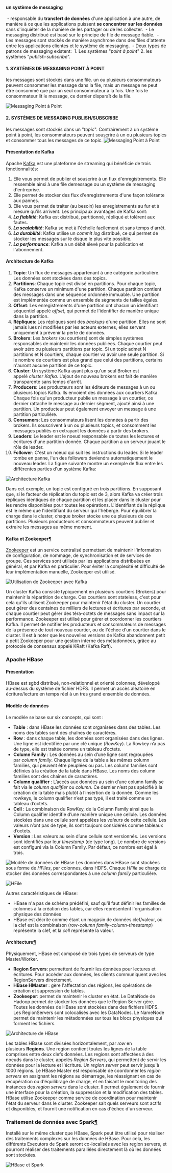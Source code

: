 #### un système de messaging
 - responsable du **transfert de données** d'une application à une autre, de manière à ce que les applications puissent **se concentrer sur les données** sans s'inquiéter de la manière de les partager ou de les collecter. 
 - Le messaging distribué est basé sur le principe de file de message fiable. 
 - Les messages sont stockés de manière asynchrone dans des files d'attente entre les applications clientes et le système de messaging.
 - Deux types de patrons de messaging existent:
	 1. Les systèmes "_point à point_" 
	 2. les systèmes "_publish-subscribe_".
#### 1. SYSTÈMES DE MESSAGING POINT À POINT
les messages sont stockés dans une file. un ou plusieurs consommateurs peuvent consommer les message dans la file, mais un message ne peut être consommé que par un seul consommateur à la fois. Une fois le consommateur lit le message, ce dernier disparaît de la file.

![Messaging Point à Point](https://insatunisia.github.io/TP-BigData/img/tp3/point-to-point.gif)
#### 2. SYSTÈMES DE MESSAGING PUBLISH/SUBSCRIBE
 les messages sont stockés dans un "_topic_". Contrairement à un système point à point, les consommateurs peuvent souscrire à un ou plusieurs topics et consommer tous les messages de ce topic.
![Messaging Point à Point](https://insatunisia.github.io/TP-BigData/img/tp3/pub-sub.gif)
#### Présentation de Kafka
Apache [Kafka](https://kafka.apache.org/) est une plateforme de streaming qui bénéficie de trois fonctionnalités:
1. Elle vous permet de publier et souscrire à un flux d'enregistrements. Elle ressemble ainsi à une file demessage ou un système de messaging d'entreprise.
2. Elle permet de stocker des flux d'enregistrements d'une façon tolérante aux pannes.
3. Elle vous permet de traiter (au besoin) les enregistrements au fur et à mesure qu'ils arrivent.
Les principaux avantages de Kafka sont:
1. **_La fiablitié_**: Kafka est distribué, partitionné, répliqué et tolérent aux fautes.
2. **_La scalabilité_**: Kafka se met à l'échelle facilement et sans temps d'arrêt.
3. **_La durabilité_**: Kafka utilise un _commit log_ distribué, ce qui permet de stocker les messages sur le disque le plus vite possible.
4. **_La performance_**: Kafka a un débit élevé pour la publication et l'abonnement.
#### Architecture de Kafka
1. **Topic**: Un flux de messages appartenant à une catégorie particulière. Les données sont stockées dans des topics.
2. **Partitions**: Chaque topic est divisé en partitions. Pour chaque topic, Kafka conserve un minimum d'une partition. Chaque partition contient des messages dans une séquence ordonnée immuable. Une partition est implémentée comme un ensemble de sègments de tailles égales.
3. **Offset**: Les enregistrements d'une partition ont chacun un identifiant séquentiel appelé _offset_, qui permet de l'identifier de manière unique dans la partition.
4. **Répliques**: Les répliques sont des _backups_ d'une partition. Elles ne sont jamais lues ni modifiées par les acteurs externes, elles servent uniquement à prévenir la perte de données.
5. **Brokers**: Les _brokers_ (ou courtiers) sont de simples systèmes responsables de maintenir les données publiées. Chaque courtier peut avoir zéro ou plusieurs partitions par topic. Si un topic admet N partitions et N courtiers, chaque courtier va avoir une seule partition. Si le nombre de courtiers est plus grand que celui des partitions, certains n'auront aucune partition de ce topic.
6. **Cluster**: Un système Kafka ayant plus qu'un seul Broker est appelé _cluster Kafka_. L'ajout de nouveau brokers est fait de manière transparente sans temps d'arrêt.
7. **Producers**: Les producteurs sont les éditeurs de messages à un ou plusieurs topics Kafka. Ils envoient des données aux courtiers Kafka. Chaque fois qu'un producteur publie un message à un courtier, ce dernier rattache le message au dernier sègment, ajouté ainsi à une partition. Un producteur peut également envoyer un message à une partition particulière.
8. **Consumers**: Les consommateurs lisent les données à partir des brokers. Ils souscrivent à un ou plusieurs topics, et consomment les messages publiés en extrayant les données à partir des brokers.
9. **Leaders**: Le leader est le noeud responsable de toutes les lectures et écritures d'une partition donnée. Chaque partition a un serveur jouant le rôle de leader.
10. **Follower**: C'est un noeud qui suit les instructions du leader. Si le leader tombe en panne, l'un des followers deviendra automatiquement le nouveau leader.
La figure suivante montre un exemple de flux entre les différentes parties d'un système Kafka:

![Architecture Kafka](https://insatunisia.github.io/TP-BigData/img/tp3/archi.jpg)

Dans cet exemple, un topic est configuré en trois partitions.
En supposant que, si le facteur de réplication du topic est de 3, alors Kafka va créer trois répliques identiques de chaque partition et les placer dans le cluster pour les rendre disponibles pour toutes les opérations. L'identifiant de la réplique est le même que l'identifiant du serveur qui l'héberge. Pour équilibrer la charge dans le cluster, chaque broker stocke une ou plusieurs de ces partitions. Plusieurs producteurs et consommateurs peuvent publier et extraire les messages au même moment.
#### Kafka et Zookeeper[¶](https://insatunisia.github.io/TP-BigData/tp3/#kafka-et-zookeeper "Permanent link")
[Zookeeper](https://zookeeper.apache.org/) est un service centralisé permettant de maintenir l'information de configuration, de nommage, de synchronisation et de services de groupe. Ces services sont utilisés par les applications distribuées en général, et par Kafka en particulier. Pour éviter la complexité et difficulté de leur implémentation manuelle, Zookeeper est utilisé.

![Utilisation de Zookeeper avec Kafka](https://insatunisia.github.io/TP-BigData/img/tp3/zookeeper-kafka.png)

Un cluster Kafka consiste typiquement en plusieurs courtiers (Brokers) pour maintenir la répartition de charge. Ces courtiers sont stateless, c'est pour cela qu'ils utilisent Zookeeper pour maintenir l'état du cluster. Un courtier peut gérer des centaines de milliers de lectures et écritures par seconde, et chaque courtier peut gérer des téra-octets de messages sans impact sur la performance.
Zookeeper est utilisé pour gérer et coordonner les courtiers Kafka. Il permet de notifier les producteurs et consommateurs de messages de la présence de tout nouveau courtier, ou de l'échec d'un courtier dans le cluster.
Il est à noter que les nouvelles versions de Kafka abandonnent petit à petit Zookeeper pour une gestion interne des métadonnées, grâce au protocole de consensus appelé KRaft (Kafka Raft).
### Apache HBase
#### Présentation
HBase est sgbd distribué, non-relationnel et orienté colonnes, développé au-dessus du système de fichier HDFS. Il permet un accès aléatoire en écriture/lecture en temps réel à un très grand ensemble de données.
#### Modèle de données
Le modèle se base sur six concepts, qui sont :

- **Table** : dans HBase les données sont organisées dans des tables. Les noms des tables sont des chaînes de caractères.
- **Row** : dans chaque table, les données sont organisées dans des lignes. Une ligne est identifiée par une clé unique (_RowKey_). La Rowkey n’a pas de type, elle est traitée comme un tableau d’octets.
- **Column Family** : Les données au sein d’une ligne sont regroupées par _column family_. Chaque ligne de la table a les mêmes column families, qui peuvent être peuplées ou pas. Les column families sont définies à la création de la table dans HBase. Les noms des column families sont des chaînes de caractères.
- **Column qualifier** : L’accès aux données au sein d’une column family se fait via le _column qualifier_ ou _column_. Ce dernier n’est pas spécifié à la création de la table mais plutôt à l’insertion de la donnée. Comme les rowkeys, le column qualifier n’est pas typé, il est traité comme un tableau d’octets.
- **Cell** : La combinaison du RowKey, de la Column Family ainsi que la Column qualifier identifie d’une manière unique une cellule. Les données stockées dans une cellule sont appelées les _valeurs_ de cette cellule. Les valeurs n’ont pas de type, ils sont toujours considérés comme tableaux d’octets.
- **Version** : Les valeurs au sein d’une cellule sont versionnés. Les versions sont identifiés par leur _timestamp_ (de type long). Le nombre de versions est configuré via la Column Family. Par défaut, ce nombre est égal à trois.

![Modèle de données de HBase](https://insatunisia.github.io/TP-BigData/img/tp4/hbase-model.jpg)
Les données dans HBase sont stockées sous forme de _HFiles_, par colonnes, dans HDFS. Chaque _HFile_ se charge de stocker des données correspondantes à une _column family_ particulière.

![HFile](https://insatunisia.github.io/TP-BigData/img/tp4/hbase-hfile.png)

Autres caractéristiques de HBase:
- HBase n'a pas de schéma prédéfini, sauf qu'il faut définir les familles de colonnes à la création des tables, car elles représentent l'organisation physique des données
- HBase est décrite comme étant un magasin de données clef/valeur, où la clef est la combinaison (_row_-_column family_-_column_-_timestamp_) représente la clef, et la _cell_ représente la valeur.
#### Architecture[¶](https://insatunisia.github.io/TP-BigData/tp4/#architecture "Permanent link")
Physiquement, HBase est composé de trois types de serveurs de type Master/Worker.
- **Region Servers**: permettent de fournir les données pour lectures et écritures. Pour accéder aux données, les clients communiquent avec les RegionServers directement.
- **HBase HMaster** : gère l'affectation des régions, les opérations de création et suppression de tables.
- **Zookeeper**: permet de maintenir le cluster en état.
Le DataNode de Hadoop permet de stocker les données que le Region Server gère. Toutes les données de HBase sont stockées dans des fichiers HDFS. Les RegionServers sont colocalisés avec les DataNodes.
Le NameNode permet de maintenir les métadonnées sur tous les blocs physiques qui forment les fichiers.

![Architecture de HBase](https://insatunisia.github.io/TP-BigData/img/tp4/hbase-archi.png)

Les tables HBase sont divisées horizontalement, par _row_ en plusieurs **Regions**. Une region contient toutes les lignes de la table comprises entre deux clefs données. Les regions sont affectées à des noeuds dans le cluster, appelés _Region Servers_, qui permettent de servir les données pour la lecture et l'écriture. Un _region server_ peut servir jusqu'à 1000 régions.
Le HBase Master est responsable de coordonner les _region servers_ en assignant les régions au démarrage, les réassignant en cas de récupération ou d'équilibrage de charge, et en faisant le monitoring des instances des _region servers_ dans le cluster. Il permet également de fournir une interface pour la création, la suppression et la modification des tables.
HBase utilise Zookeeper comme service de coordination pour maintenir l'état du serveur dans le cluster. Zookeeper sait quels serveurs sont actifs et disponibles, et fournit une notification en cas d'échec d'un serveur.
### Traitement de données avec Spark[¶](https://insatunisia.github.io/TP-BigData/tp4/#traitement-de-donnees-avec-spark "Permanent link")
Installé sur le même cluster que HBase, Spark peut être utilisé pour réaliser des traitements complexes sur les données de HBase. Pour cela, les différents Executors de Spark seront co-localisés avec les region servers, et pourront réaliser des traitements parallèles directement là où les données sont stockées.

![HBase et Spark](https://insatunisia.github.io/TP-BigData/img/tp4/hbase-spark.png)

